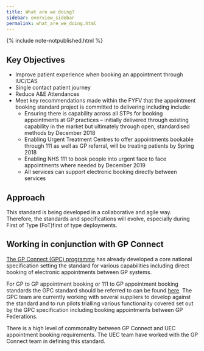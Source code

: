 ```yaml
---
title: What are we doing?
sidebar: overview_sidebar
permalink: what_are_we_doing.html
---
```

{% include note-notpublished.html %}

## Key Objectives
* Improve patient experience when booking an appointment through IUC/CAS
* Single contact patient journey
* Reduce A&E Attendances
* Meet key recommendations made within the FYFV that the appointment booking standard project is committed to delivering including include:
  * Ensuring there is capability across all STPs for booking appointments at GP practices – initially delivered through existing capability in the market but ultimately through open, standardised methods by December 2018
  * Enabling Urgent Treatment Centres to offer appointments bookable through 111 as well as GP referral, will be treating patients by Spring 2018
  * Enabling NHS 111 to book people into urgent face to face appointments where needed by December 2019
  * All services can support electronic booking directly between services

## Approach
This standard is being developed in a collaborative and agile way. Therefore, the standards and specifications will evolve, especially during First of Type (FoT)first of type deployments.

## Working in conjunction with GP Connect
<a href="https://developer.nhs.uk/library/interoperability/gp-connect" target="_blank">The GP Connect (GPC) programme</a> has already developed a core national specification setting the standard for various capabilities including direct booking of electronic appointments between GP systems. 

For GP to GP appointment booking or 111 to GP appointment booking standards the GPC standard should be referred to can be found <a href="https://nhsconnect.github.io/gpconnect/" target="_blank">here</a>.
The GPC team are currently working with several suppliers to develop against the standard and to run pilots trialling various functionality covered set out by the GPC specification including booking appointments between GP Federations.

There is a high level of commonality between GP Connect and UEC appointment booking requirements. The UEC team have worked with the GP Connect team in defining this standard.
